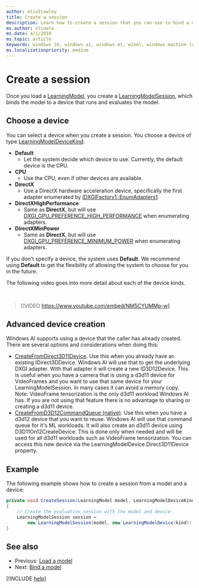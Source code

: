 ```yaml
---
author: eliotcowley
title: Create a session
description: Learn how to create a session that you can use to bind a model to a device, which can then run and evaluate the model.
ms.author: elcowle
ms.date: 4/1/2019
ms.topic: article
keywords: windows 10, windows ai, windows ml, winml, windows machine learning
ms.localizationpriority: medium
---
```


# Create a session

Once you load a [LearningModel](https://docs.microsoft.com/uwp/api/windows.ai.machinelearning.learningmodel), you create a [LearningModelSession](https://docs.microsoft.com/uwp/api/windows.ai.machinelearning.learningmodelsession), which binds the model to a device that runs and evaluates the model.

## Choose a device

You can select a device when you create a session. You choose a device of type [LearningModelDeviceKind](https://docs.microsoft.com/uwp/api/windows.ai.machinelearning.learningmodeldevicekind):

* **Default**
	* Let the system decide which device to use. Currently, the default device is the CPU.
* **CPU**
	* Use the CPU, even if other devices are available.
* **DirectX**
	* Use a DirectX hardware acceleration device, specifically the first adapter enumerated by [IDXGIFactory1::EnumAdapters1](https://docs.microsoft.com/windows/desktop/api/dxgi/nf-dxgi-idxgifactory1-enumadapters1).
* **DirectXHighPerformance**
	* Same as **DirectX**, but will use [DXGI_GPU_PREFERENCE_HIGH_PERFORMANCE](https://docs.microsoft.com/windows/desktop/api/dxgi1_6/ne-dxgi1_6-dxgi_gpu_preference) when enumerating adapters.
* **DirectXMinPower**
	* Same as **DirectX**, but will use [DXGI_GPU_PREFERENCE_MINIMUM_POWER](https://docs.microsoft.com/windows/desktop/api/dxgi1_6/ne-dxgi1_6-dxgi_gpu_preference) when enumerating adapters.

If you don't specify a device, the system uses **Default**. We recommend using **Default** to get the flexibility of allowing the system to choose for you in the future.

The following video goes into more detail about each of the device kinds.

<br/>

> [!VIDEO https://www.youtube.com/embed/NM5CYUMMp-w]

## Advanced device creation

Windows AI supports using a device that the caller has already created.  There are several options and considerations when doing this:

* [CreateFromDirect3D11Device](https://docs.microsoft.com/en-us/uwp/api/windows.ai.machinelearning.learningmodeldevice.createfromdirect3d11device).  Use this when you already have an existing IDirect3DDevice.  Windows AI will use that to get the underlying DXGI adapter.  With that adapter it will create a new ID3D12Device.  This is useful when you have a camera that is using a d3d11 device for VideoFrames and you want to use that same device for your LearningModelSession.  In many cases it can avoid a memory copy.  Note: VideoFrame tensorization is the only d3d11 workload Windows AI has.  If you are not using that feature there is no advantage to sharing or creating a d3d11 device.
* [CreateFromD3D12CommandQueue (native)](https://docs.microsoft.com/en-us/windows/ai/windows-ml/native-apis/ilearningmodeldevicefactorynative_createfromd3d12commandqueue).  Use this when you have a d3d12 device that you want to reuse.  Windows AI will use that command queue for it's ML workloads.   It will also create an d3d11 device using D3D11On12CreateDevice.  This is done only when needed and  will be used for all d3d11 workloads such as VideoFrame tensorization.  You can access this new device via the LearningModelDevice.Direct3D11Device property.

## Example

The following example shows how to create a session from a model and a device:

```cs
private void CreateSession(LearningModel model, LearningModelDeviceKind kind) 
{
    // Create the evaluation session with the model and device
    LearningModelSession session = 
        new LearningModelSession(model, new LearningModelDevice(kind));
}
```

## See also

* Previous: [Load a model](load-a-model.md)
* Next: [Bind a model](bind-a-model.md)

[!INCLUDE [help](../includes/get-help.md)]
